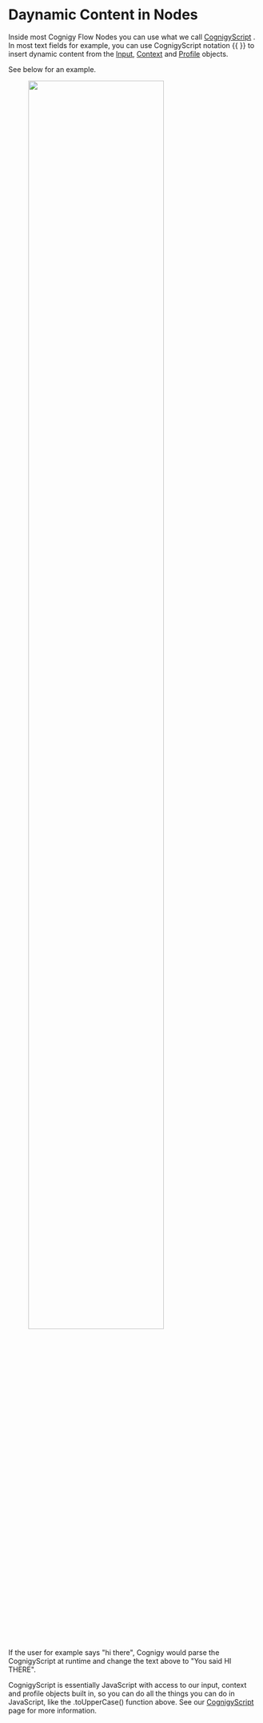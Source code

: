 # Daynamic Content in Nodes

Inside most Cognigy Flow Nodes you can use what we call [CognigyScript]({{config.site_url}}ai/tools/cognigy-script/) . In most text fields for example, you can use CognigyScript notation <span>{</span>{ }<span>}</span> to insert dynamic content from the [Input]({{config.site_url}}ai/tools/interaction-panel/input/), [Context]({{config.site_url}}ai/tools/interaction-panel/context/) and [Profile]({{config.site_url}}ai/tools/interaction-panel/profile/) objects.

See below for an example.

<figure>
  <img class="image-center" src="{{config.site_url}}ai/flow-nodes/images/e3c8d1e-cognigyscript.jpg" width="80%" />
</figure>

If the user for example says "hi there", Cognigy would parse the CognigyScript at runtime and change the text above to "You said HI THERE".

CognigyScript is essentially JavaScript with access to our input, context and profile objects built in, so you can do all the things you can do in JavaScript, like the .toUpperCase() function above. See our [CognigyScript]({{config.site_url}}ai/tools/cognigy-script/) page for more information.
